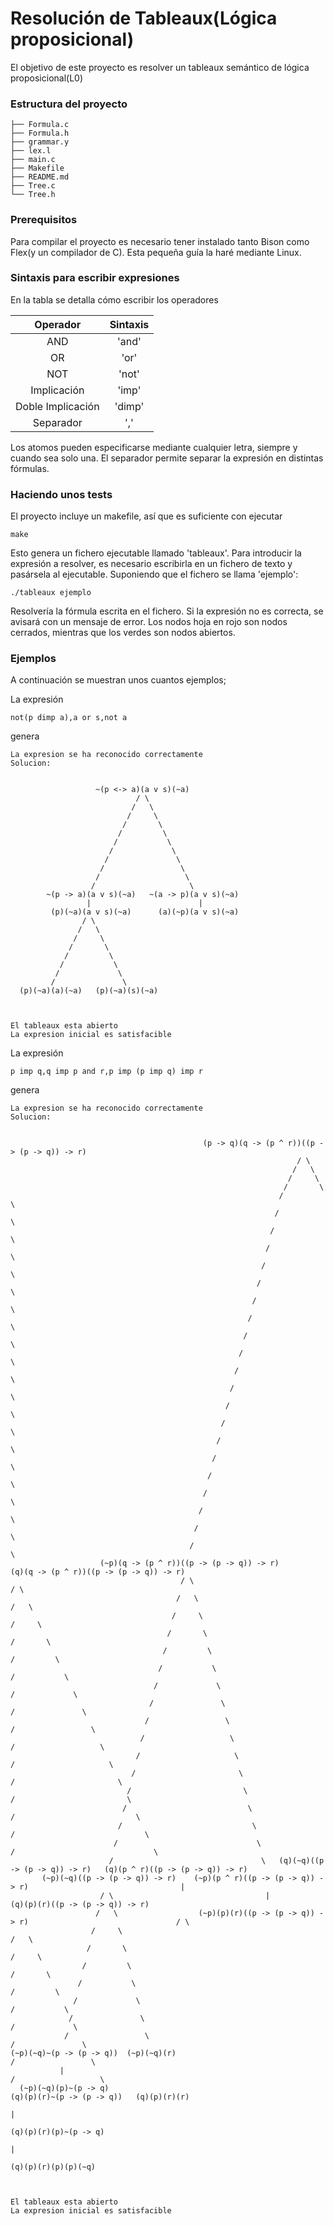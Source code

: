 # Resolución de Tableaux(Lógica proposicional)

El objetivo de este proyecto es resolver un tableaux semántico de lógica proposicional(L0)

### Estructura del proyecto

    ├── Formula.c
    ├── Formula.h
    ├── grammar.y
    ├── lex.l
    ├── main.c
    ├── Makefile
    ├── README.md
    ├── Tree.c
    └── Tree.h
    
### Prerequisitos

Para compilar el proyecto es necesario tener instalado tanto Bison como Flex(y un compilador de C). Esta pequeña guía la haré mediante Linux.

### Sintaxis para escribir expresiones

En la tabla se detalla cómo escribir los operadores

| Operador          | Sintaxis  |
|:-----------------:|:---------:|
| AND               | 'and'     |
| OR                | 'or'      |
| NOT               | 'not'    |
| Implicación       | 'imp'     |
| Doble Implicación | 'dimp'    |
| Separador         | ','       |

Los atomos pueden especificarse mediante cualquier letra, siempre y cuando sea solo una. El separador permite separar la expresión en distintas fórmulas.

### Haciendo unos tests

El proyecto incluye un makefile, así que es suficiente con ejecutar
```
make
```
Esto genera un fichero ejecutable llamado 'tableaux'. Para introducir la expresión a resolver, es necesario escribirla en un fichero de texto y pasársela al ejecutable. Suponiendo que el fichero se llama 'ejemplo':

```
./tableaux ejemplo
```

Resolvería la fórmula escrita en el fichero. 
Si la expresión no es correcta, se avisará con un mensaje de error.
Los nodos hoja en rojo son nodos cerrados, mientras que los verdes son nodos abiertos.

### Ejemplos

A continuación se muestran unos cuantos ejemplos;

La expresión

```
not(p dimp a),a or s,not a
```

genera

```
La expresion se ha reconocido correctamente
Solucion: 


                   ~(p <-> a)(a v s)(~a)
                            / \
                           /   \
                          /     \
                         /       \
                        /         \
                       /           \
                      /             \
                     /               \
                    /                 \
                   /                   \
                  /                     \
        ~(p -> a)(a v s)(~a)   ~(a -> p)(a v s)(~a)
                 |                        |
         (p)(~a)(a v s)(~a)      (a)(~p)(a v s)(~a)
                / \
               /   \
              /     \
             /       \
            /         \
           /           \
          /             \
         /               \
  (p)(~a)(a)(~a)   (p)(~a)(s)(~a)



El tableaux esta abierto
La expresion inicial es satisfacible
```

La expresión

```
p imp q,q imp p and r,p imp (p imp q) imp r
```
genera

```
La expresion se ha reconocido correctamente
Solucion: 


                                           (p -> q)(q -> (p ^ r))((p -> (p -> q)) -> r)
                                                                / \
                                                               /   \
                                                              /     \
                                                             /       \
                                                            /         \
                                                           /           \
                                                          /             \
                                                         /               \
                                                        /                 \
                                                       /                   \
                                                      /                     \
                                                     /                       \
                                                    /                         \
                                                   /                           \
                                                  /                             \
                                                 /                               \
                                                /                                 \
                                               /                                   \
                                              /                                     \
                                             /                                       \
                                            /                                         \
                                           /                                           \
                                          /                                             \
                                         /                                               \
                                        /                                                 \
                    (~p)(q -> (p ^ r))((p -> (p -> q)) -> r)            (q)(q -> (p ^ r))((p -> (p -> q)) -> r)
                                      / \                                                 / \
                                     /   \                                               /   \
                                    /     \                                             /     \
                                   /       \                                           /       \
                                  /         \                                         /         \
                                 /           \                                       /           \
                                /             \                                     /             \
                               /               \                                   /               \
                              /                 \                                 /                 \
                             /                   \                               /                   \
                            /                     \                             /                     \
                           /                       \                           /                       \
                          /                         \                         /                         \
                         /                           \                       /                           \
                        /                             \                     /                             \
                       /                               \                   /                               \
                      /                                 \   (q)(~q)((p -> (p -> q)) -> r)   (q)(p ^ r)((p -> (p -> q)) -> r)
       (~p)(~q)((p -> (p -> q)) -> r)    (~p)(p ^ r)((p -> (p -> q)) -> r)                                  |
                    / \                                  |                                    (q)(p)(r)((p -> (p -> q)) -> r)
                   /   \                  (~p)(p)(r)((p -> (p -> q)) -> r)                                 / \
                  /     \                                                                                 /   \
                 /       \                                                                               /     \
                /         \                                                                             /       \
               /           \                                                                           /         \
              /             \                                                                         /           \
             /               \                                                                       /             \
            /                 \                                                                     /               \
(~p)(~q)~(p -> (p -> q))  (~p)(~q)(r)                                                              /                 \
           |                                                                                       /                   \
  (~p)(~q)(p)~(p -> q)                                                               (q)(p)(r)~(p -> (p -> q))   (q)(p)(r)(r)
                                                                                                 |
                                                                                       (q)(p)(r)(p)~(p -> q)
                                                                                                 |
                                                                                        (q)(p)(r)(p)(p)(~q)



El tableaux esta abierto
La expresion inicial es satisfacible
```
